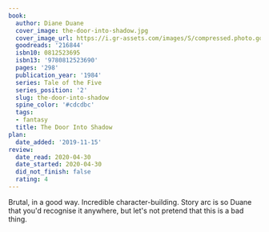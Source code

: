 ```yaml
---
book:
  author: Diane Duane
  cover_image: the-door-into-shadow.jpg
  cover_image_url: https://i.gr-assets.com/images/S/compressed.photo.goodreads.com/books/1254906233l/216844.jpg
  goodreads: '216844'
  isbn10: 0812523695
  isbn13: '9780812523690'
  pages: '298'
  publication_year: '1984'
  series: Tale of the Five
  series_position: '2'
  slug: the-door-into-shadow
  spine_color: '#cdcdbc'
  tags:
  - fantasy
  title: The Door Into Shadow
plan:
  date_added: '2019-11-15'
review:
  date_read: 2020-04-30
  date_started: 2020-04-30
  did_not_finish: false
  rating: 4
---
```


Brutal, in a good way. Incredible character-building. Story arc is so Duane that you'd recognise it anywhere, but let's not pretend that this is a bad thing.
